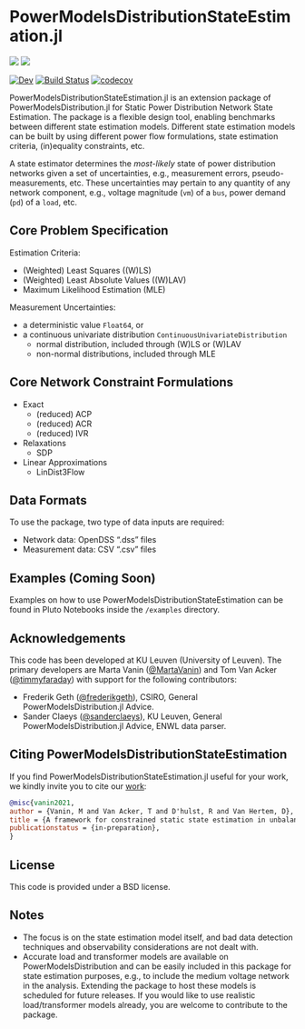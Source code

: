 # PowerModelsDistributionStateEstimation.jl

<a href="https://github.com/Electa-Git/PowerModelsDistributionStateEstimation.jl/actions?query=workflow%3ACI"><img src="https://github.com/Electa-Git/PowerModelsDistributionStateEstimation.jl/workflows/CI/badge.svg"></img></a>
<a href="https://github.com/Electa-Git/PowerModelsDistributionStateEstimation.jl/actions?query=workflow%3ATest+branch%3Adev"><img src="https://github.com/Electa-Git/PowerModelsDistributionStateEstimation.jl/workflows/Documentation/badge.svg"></img></a>

[![Dev](https://img.shields.io/badge/docs-dev-blue.svg)](https://Electa-Git.github.io/PowerModelsDistributionStateEstimation.jl/dev)
[![Build Status](https://travis-ci.com/Electa-Git/PowerModelsStateEstimation.jl.svg?token=wBsNbd12XnPoP4bx78Cy&branch=master)](https://travis-ci.com/Electa-Git/PowerModelsDistributionStateEstimation.jl)
[![codecov](https://codecov.io/gh/Electa-Git/PowerModelsStateEstimation.jl/branch/master/graph/badge.svg?token=vATNv5wVsp)](https://codecov.io/gh/Electa-Git/PowerModelsDistributionStateEstimation.jl)

PowerModelsDistributionStateEstimation.jl is an extension package of PowerModelsDistribution.jl for Static Power Distribution Network State Estimation. The package is a flexible design tool, enabling benchmarks between different state estimation models. Different state estimation models can be built by using different power flow formulations, state estimation criteria, (in)equality constraints, etc.

A state estimator determines the *most-likely* state of power distribution networks given a set of uncertainties, e.g., measurement errors, pseudo-measurements, etc. These uncertainties may pertain to any quantity of any network component, e.g., voltage magnitude (`vm`) of a `bus`, power demand (`pd`) of a `load`, etc.

## Core Problem Specification

Estimation Criteria:
- (Weighted) Least Squares ((W)LS)
- (Weighted) Least Absolute Values ((W)LAV)
- Maximum Likelihood Estimation (MLE)

Measurement Uncertainties:
- a deterministic value `Float64`, or
- a continuous univariate distribution `ContinuousUnivariateDistribution`
	- normal distribution, included through (W)LS or (W)LAV
	- non-normal distributions, included through MLE

## Core Network Constraint Formulations

- Exact
	- (reduced) ACP
	- (reduced) ACR
	- (reduced) IVR
- Relaxations
	- SDP 
- Linear Approximations 
	- LinDist3Flow

## Data Formats

To use the package, two type of data inputs are required:
- Network data: OpenDSS “.dss” files
- Measurement data: CSV “.csv” files

## Examples (Coming Soon)

Examples on how to use PowerModelsDistributionStateEstimation can be found in Pluto Notebooks inside the `/examples` directory.

## Acknowledgements

This code has been developed at KU Leuven (University of Leuven). The primary
developers are Marta Vanin ([@MartaVanin](https://github.com/MartaVanin)) and Tom Van Acker ([@timmyfaraday](https://github.com/timmyfaraday)) with support for
the following contributors:

- Frederik Geth ([@frederikgeth](https://github.com/frederikgeth)), CSIRO, General PowerModelsDistribution.jl Advice.
- Sander Claeys ([@sanderclaeys](https://github.com/sanderclaeys)), KU Leuven, General PowerModelsDistribution.jl Advice, ENWL data parser.

## Citing PowerModelsDistributionStateEstimation

If you find PowerModelsDistributionStateEstimation.jl useful for your work, we kindly invite you to cite our [work](https://lirias.kuleuven.be/handle/123456789/662982):

```bibtex
@misc{vanin2021,
author = {Vanin, M and Van Acker, T and D'hulst, R and Van Hertem, D},
title = {A framework for constrained static state estimation in unbalanced distribution networks},
publicationstatus = {in-preparation},
}

```

## License

This code is provided under a BSD license.

## Notes

- The focus is on the state estimation model itself, and bad data detection techniques and observability considerations are not dealt with.
- Accurate load and transformer models are available on PowerModelsDistribution and can be easily included in this package for state estimation purposes, e.g., to include the medium voltage network in the analysis. Extending the package to host these models is scheduled for future releases. If you would like to use realistic load/transformer models already, you are welcome to contribute to the package.
